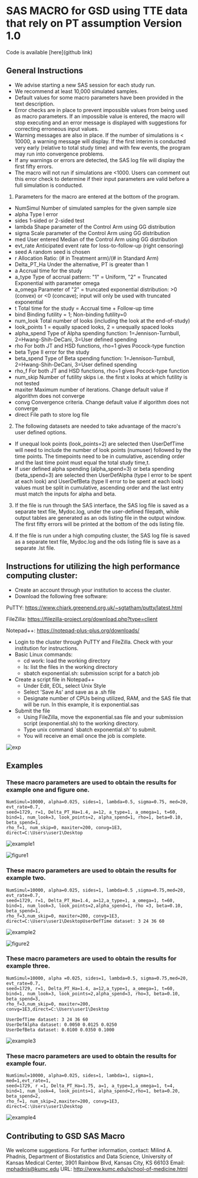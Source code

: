 # SAS MACRO for GSD using TTE data that rely on PT assumption Version 1.0

Code is available [here](github link)

## General Instructions

- We advise starting a new SAS session for each study run.
- We recommend at least 10,000 simulated samples.
- Default values for some macro parameters have been provided in the text description.
- Error checks are in place to prevent impossible values from being used as macro parameters. If an impossible value is entered, the macro will stop executing and an error message is displayed with suggestions for correcting erroneous input values.
- Warning messages are also in place. If the number of simulations is < 10000, a warning message will display. If the first interim is conducted very early (relative to total study time) and with few events, the program may run into convergence problems.
- If any warnings or errors are detected, the SAS log file will display the first fifty errors.
- The macro will not run if simulations are <1000. Users can comment out this error check to determine if their input parameters are valid before a full simulation is conducted.


1) Parameters for the macro are entered at the bottom of the program.

- NumSimul        Number of simulated samples for the given sample size
- alpha           Type I error
- sides           1-sided or 2-sided test	
- lambda          Shape parameter of the Control Arm using GG distribution
- sigma           Scale parameter of the Control Arm using GG distribution
- med             User entered Median of the Control Arm using GG distribution
- evt_rate        Anticipated event rate for loss-to-follow-up (right censoring)
- seed            A random seed is chosen
- r               Allocation Ratio: (# in Treatment arm)/(# in Standard Arm)	
- Delta_PT_Ha     Under the alternative, PT is greater than 1
- a               Accrual time for the study
- a_type          Type of accrual pattern: "1" = Uniform, "2" = Truncated Exponential with parameter omega             
- a_omega         Parameter of "2" = truncated exponential distribution: >0 (convex) or <0 (concave); input will only be used with truncated exponential            
- t               Total time for the study = Accrual time + Follow-up time
- bind            Binding futility = 1; Non-binding futility=0
- num_look        Total number of looks (including the look at the end-of-study)
- look_points     1 = equally spaced looks, 2 = unequally spaced looks
- alpha_spend     Type of Alpha spending function: 1=Jennison-Turnbull, 2=Hwang-Shih-DeCani, 3=User defined spending
- rho             For both JT and HSD functions, rho=1 gives Pocock-type function
- beta            Type II error for the study
- beta_spend      Type of Beta spending function: 1=Jennison-Turnbull, 2=Hwang-Shih-DeCani, 3=User defined spending
- rho_f           For both JT and HSD functions, rho=1 gives Pocock-type function
- num_skip        Number of futility skips i.e. the first x looks at which futility is not tested
- maxiter         Maximum number of iterations. Change default value if algorithm does not converge
- convg           Convergence criteria. Change default value if algorithm does not converge
- direct          File path to store log file

2) The following datasets are needed to take advantage of the macro's user defined options.

- If unequal look points (look_points=2) are selected then UserDefTime will need to include the number of look points (numuser) followed by the time points. The timepoints need to be in cumulative, ascending order and the last time point must equal the total study time,t.
- If user defined alpha spending (alpha_spend=3) or beta spending (beta_spend=3) are selected then UserDefAlpha (type I error to be spent at each look) and UserDefBeta (type II error to be spent at each look) values must be split in cumulative, ascending order and the last entry must match the inputs for alpha and beta.

3) If the file is run through the SAS interface, the SAS log file is saved as a separate text file, Mydoc.log, under the user-defined filepath, while output tables are generated as an ods listing file in the output window. The first fifty errors will be printed at the bottom of the ods listing file.

4) If the file is run under a high computing cluster, the SAS log file is saved as a separate text file, Mydoc.log and the ods listing file is save as a separate .lst file.


## Instructions for utilizing the high performance computing cluster:

- Create an account through your institution to access the cluster.
- Download the following free software:

PuTTY:      <https://www.chiark.greenend.org.uk/~sgtatham/putty/latest.html>

FileZilla:  <https://filezilla-project.org/download.php?type=client>

Notepad++:  <https://notepad-plus-plus.org/downloads/>

- Login to the cluster through PuTTY and FileZilla. Check with your institution for instructions.
- Basic Linux commands:
  - cd work: load the working directory   
  - ls: list the files in the working directory
  - sbatch exponential.sh: submission script for a batch job
- Create a script file in Notepad++
  - Under Edit, EOL, select Unix Style
  - Select 'Save As' and save as a .sh file
  - Designate number of CPUs being utilized, RAM, and the SAS file that will be run. In this example, it is exponential.sas
- Submit the file 
  - Using FileZilla, move the exponential.sas file and your submission script (exponential.sh) to the working directory.
  - Type unix command `sbatch exponential.sh' to submit.
  - You will receive an email once the job is complete.

![exp](https://github.com/thewan05/GSD_SAS_Macro//blob/main/img/exponential.JPG?raw=true)

## Examples

### These macro parameters are used to obtain the results for example one and figure one.

```
NumSimul=10000, alpha=0.025, sides=1, lambda=0.5, sigma=0.75, med=20, evt_rate=0.7,
seed=1729, r=1, Delta_PT_Ha=1.4, a=12, a_type=1, a_omega=1, t=60,
bind=1, num_look=3, look_points=2, alpha_spend=1, rho=1, beta=0.10, beta_spend=1,
rho_f=1, num_skip=0, maxiter=200, convg=1E3, direct=C:\Users\user1\Desktop
```

![example1](https://github.com/thewan05/GSD_SAS_Macro/blob/main/img/example1.PNG?raw=true)

![figure1](https://github.com/thewan05/GSD_SAS_Macro/blob/main/img/figure1.PNG?raw=true)




### These macro parameters are used to obtain the results for example two.

```
NumSimul=10000, alpha=0.025, sides=1, lambda=0.5 ,sigma=0.75,med=20, evt_rate=0.7,
seed=1729, r=1, Delta_PT_Ha=1.4, a=12,a_type=1, a_omega=1, t=60,
bind=1, num_look=3, look_points=2,alpha_spend=1, rho =3, beta=0.10, beta_spend=1,
rho_f=3,num_skip=0, maxiter=200, convg=1E3, direct=C:\Users\user1\DesktopUserDefTime dataset: 3 24 36 60
```

![example2](https://github.com/thewan05/GSD_SAS_Macro/blob/main/img/example2.PNG?raw=true)

![figure2](https://github.com/thewan05/GSD_SAS_Macro/blob/main/img/figure2.PNG?raw=true)




### These macro parameters are used to obtain the results for example three.

```
NumSimul=10000, alpha =0.025, sides=1, lambda=0.5, sigma=0.75,med=20, evt_rate=0.7,
seed=1729, r=1, Delta_PT_Ha=1.4, a=12,a_type=1, a_omega=1, t=60,
bind=1, num_look=3, look_points=2,alpha_spend=3, rho=3, beta=0.10, beta_spend=3,
rho_f=3,num_skip=0, maxiter=200, convg=1E3,direct=C:\Users\user1\Desktop

UserDefTime dataset: 3 24 36 60
UserDefAlpha dataset: 0.0050 0.0125 0.0250
UserDefBeta dataset: 0.0100 0.0350 0.1000
```
![example3](https://github.com/thewan05/GSD_SAS_Macro/blob/main/img/example3.PNG?raw=true)




### These macro parameters are used to obtain the results for example four.

```
NumSimul=10000, alpha=0.025, sides=1, lambda=1, sigma=1, med=1,evt_rate=1,
seed=1729, r =1, Delta_PT_Ha=1.75, a=1, a_type=1,a_omega=1, t=4,
bind=1, num_look=4, look_points=1, alpha_spend=2,rho=1, beta=0.20, beta_spend=2,
rho_f=1, num_skip=2,maxiter=200, convg=1E3, direct=C:\Users\user1\Desktop
```

![example4](https://github.com/thewan05/GSD_SAS_Macro/blob/main/img/example4.PNG?raw=true)




## Contributing to GSD SAS Macro

We welcome suggestions. For further information, contact:
Milind A. Phadnis, Department of Biostatistics and Data Science, University of Kansas Medical Center, 3901 Rainbow Blvd, Kansas City, KS 66103
Email: <mphadnis@kumc.edu> 
URL: <http://www.kumc.edu/school-of-medicine.html>


